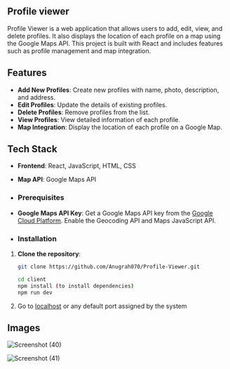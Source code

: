 ## Profile viewer 

Profile Viewer is a web application that allows users to add, edit, view, and delete profiles. It also displays the location of each profile on a map using the Google Maps API. This project is built with React and includes features such as profile management and map integration.

## Features

- **Add New Profiles**: Create new profiles with name, photo, description, and address.
- **Edit Profiles**: Update the details of existing profiles.
- **Delete Profiles**: Remove profiles from the list.
- **View Profiles**: View detailed information of each profile.
- **Map Integration**: Display the location of each profile on a Google Map.

## Tech Stack

- **Frontend**: React, JavaScript, HTML, CSS
- **Map API**: Google Maps API

- ### Prerequisites

- **Google Maps API Key**: Get a Google Maps API key from the [Google Cloud Platform](https://cloud.google.com/maps-platform/). Enable the Geocoding API and Maps JavaScript API.

- ### Installation

1. **Clone the repository**:
   ```bash
   git clone https://github.com/Anugrah070/Profile-Viewer.git

   cd client
   npm install (to install dependencies)
   npm run dev

2. Go to [localhost](http://localhost:3000/) or any default port assigned by the system

## Images

   ![Screenshot (40)](https://github.com/user-attachments/assets/2e3a2986-1977-4e24-9e95-98331c1d9c57)

![Screenshot (41)](https://github.com/user-attachments/assets/91ba0194-5bf9-42be-b9cf-2425c84110d7)

   

